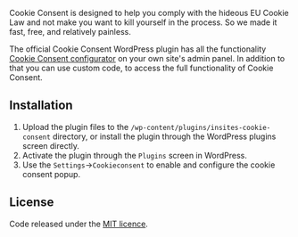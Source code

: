 Cookie Consent is designed to help you comply with the hideous EU Cookie Law and not make you want to kill yourself in the process. So we made it fast, free, and relatively painless.

The official Cookie Consent WordPress plugin has all the functionality [Cookie Consent configurator](https://cookieconsent.insites.com/download/ "Cookie Consent JS plugin page") on your own site's admin panel.
In addition to that you can use custom code, to access the full functionality of Cookie Consent.

## Installation

1. Upload the plugin files to the `/wp-content/plugins/insites-cookie-consent` directory, or install the plugin through the WordPress plugins screen directly.
2. Activate the plugin through the `Plugins` screen in WordPress.
3. Use the `Settings`->`Cookieconsent` to enable and configure the cookie consent popup.

## License

Code released under the [MIT licence](http://opensource.org/licenses/MIT).
